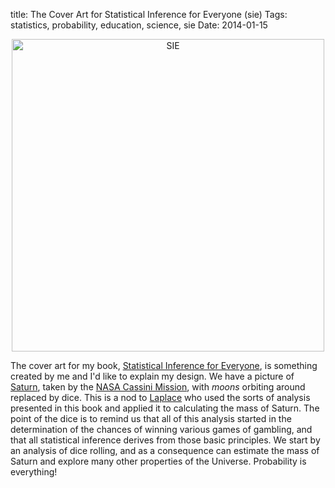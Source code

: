 title: The Cover Art for Statistical Inference for Everyone (sie)
Tags: statistics, probability, education, science, sie
Date: 2014-01-15

<p align='center'><img src="images/Saturn_with_Dice.png" alt="SIE" style="width: 500px;"/></p>

The cover art for my book, [Statistical Inference for Everyone], is something created by me and I'd like to explain my design.  We have a picture of [Saturn], taken by the [NASA Cassini Mission], with *moons* orbiting around replaced by dice.  This is a nod to [Laplace] who used the sorts of analysis presented in this book and applied it to calculating the mass of Saturn.  The point of the dice is to remind us that all of this analysis started in the determination of the chances of winning various games of gambling, and that all statistical inference derives from those basic principles.  We start by an analysis of dice rolling, and as a consequence can estimate the mass of Saturn and explore many other properties of the Universe.  Probability is everything!



[Statistical Inference for Everyone]: http://web.bryant.edu/~bblais/statistical-inference-for-everyone.html
[NASA Cassini Mission]: http://www.nasa.gov/mission_pages/cassini/main/
[Saturn]: http://apod.nasa.gov/apod/ap131113.html
[Laplace]: http://en.wikipedia.org/wiki/Pierre-Simon_Laplace
